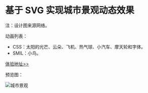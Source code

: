 # 基于 SVG 实现城市景观动态效果

注：设计图来源网络。

动画列表：

 - CSS：太阳的光芒、云朵、飞机、热气球、小汽车、摩天轮和字体。
 - SMIL：小鸟。

[体验地址>>](http://jdc.jd.com/lab/urban_landscape/)

预览图：

![城市景观](http://7xq7nb.com1.z0.glb.clouddn.com/jdc.jd.com-lab-urban_landscape-%28iPad%29%202.png)

